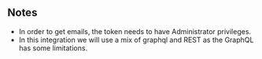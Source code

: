 
## Notes

- In order to get emails, the token needs to have Administrator privileges.
- In this integration we will use a mix of graphql and REST as the GraphQL has some limitations.